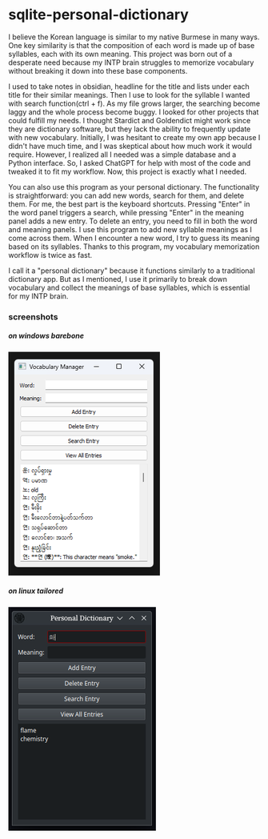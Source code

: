 # sqlite-personal-dictionary

I believe the Korean language is similar to my native Burmese in many ways. One key similarity is that the composition of each word is made up of base syllables, each with its own meaning. This project was born out of a desperate need because my INTP brain struggles to memorize vocabulary without breaking it down into these base components.

I used to take notes in obsidian, headline for the title and lists under each title for their similar meanings. Then I use to look for the syllable I wanted with search function(ctrl + f). As my file grows larger, the searching become laggy and the whole process become buggy. I looked for other projects that could fulfill my needs. I thought Stardict and Goldendict might work since they are dictionary software, but they lack the ability to frequently update with new vocabulary. Initially, I was hesitant to create my own app because I didn't have much time, and I was skeptical about how much work it would require. However, I realized all I needed was a simple database and a Python interface. So, I asked ChatGPT for help with most of the code and tweaked it to fit my workflow. Now, this project is exactly what I needed.

You can also use this program as your personal dictionary. The functionality is straightforward: you can add new words, search for them, and delete them. For me, the best part is the keyboard shortcuts. Pressing "Enter" in the word panel triggers a search, while pressing "Enter" in the meaning panel adds a new entry. To delete an entry, you need to fill in both the word and meaning panels. I use this program to add new syllable meanings as I come across them. When I encounter a new word, I try to guess its meaning based on its syllables. Thanks to this program, my vocabulary memorization workflow is twice as fast.

I call it a "personal dictionary" because it functions similarly to a traditional dictionary app. But as I mentioned, I use it primarily to break down vocabulary and collect the meanings of base syllables, which is essential for my INTP brain.

### screenshots
##### on windows barebone
![screenshot](resources/screenshot1.png)
##### on linux tailored
![screenshot](resources/screenshot2.png)

